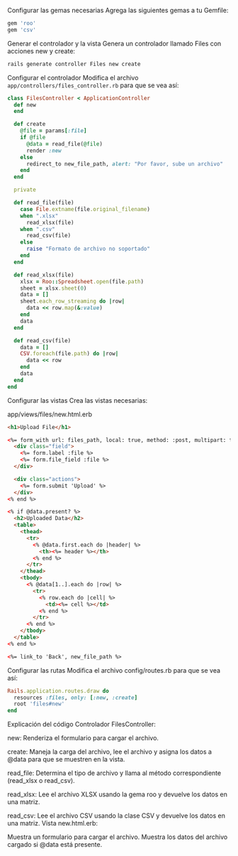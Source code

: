 

Configurar las gemas necesarias
Agrega las siguientes gemas a tu Gemfile:

```sh
gem 'roo'
gem 'csv'
```

Generar el controlador y la vista
Genera un controlador llamado Files con acciones new y create:

```sh
rails generate controller Files new create
```

Configurar el controlador
Modifica el archivo `app/controllers/files_controller.rb` para que se vea así:

```rb
class FilesController < ApplicationController
  def new
  end

  def create
    @file = params[:file]
    if @file
      @data = read_file(@file)
      render :new
    else
      redirect_to new_file_path, alert: "Por favor, sube un archivo"
    end
  end

  private

  def read_file(file)
    case File.extname(file.original_filename)
    when ".xlsx"
      read_xlsx(file)
    when ".csv"
      read_csv(file)
    else
      raise "Formato de archivo no soportado"
    end
  end

  def read_xlsx(file)
    xlsx = Roo::Spreadsheet.open(file.path)
    sheet = xlsx.sheet(0)
    data = []
    sheet.each_row_streaming do |row|
      data << row.map(&:value)
    end
    data
  end

  def read_csv(file)
    data = []
    CSV.foreach(file.path) do |row|
      data << row
    end
    data
  end
end

```

Configurar las vistas
Crea las vistas necesarias:

app/views/files/new.html.erb

```html
<h1>Upload File</h1>

<%= form_with url: files_path, local: true, method: :post, multipart: true do |form| %>
  <div class="field">
    <%= form.label :file %>
    <%= form.file_field :file %>
  </div>

  <div class="actions">
    <%= form.submit 'Upload' %>
  </div>
<% end %>

<% if @data.present? %>
  <h2>Uploaded Data</h2>
  <table>
    <thead>
      <tr>
        <% @data.first.each do |header| %>
          <th><%= header %></th>
        <% end %>
      </tr>
    </thead>
    <tbody>
      <% @data[1..].each do |row| %>
        <tr>
          <% row.each do |cell| %>
            <td><%= cell %></td>
          <% end %>
        </tr>
      <% end %>
    </tbody>
  </table>
<% end %>

<%= link_to 'Back', new_file_path %>
```

Configurar las rutas
Modifica el archivo config/routes.rb para que se vea así:

```rb
Rails.application.routes.draw do
  resources :files, only: [:new, :create]
  root 'files#new'
end

```


Explicación del código
Controlador FilesController:

new: Renderiza el formulario para cargar el archivo.

create: Maneja la carga del archivo, lee el archivo y asigna los datos a @data para que se muestren en la vista.

read_file: Determina el tipo de archivo y llama al método correspondiente (read_xlsx o read_csv).

read_xlsx: Lee el archivo XLSX usando la gema roo y devuelve los datos en una matriz.

read_csv: Lee el archivo CSV usando la clase CSV y devuelve los datos en una matriz.
Vista new.html.erb:

Muestra un formulario para cargar el archivo.
Muestra los datos del archivo cargado si @data está presente.


